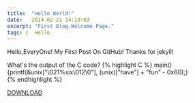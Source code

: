 ```yaml
---
title:  "Hello World!"
date:   2014-02-21 14:19:03
excerpt: "First Blog.Welcome Page."
tags: C  Hello
---
```


Hello,EveryOne!
My First Post On GitHub!
Thanks for jekyll!

What's the output of the C code?
{% highlight C %}
main() {printf(&unix["\021%six\012\0"], (unix)["have"] + "fun" - 0x60);}  
{% endhighlight %}

<script src="https://gist.github.com/yingshin/c8fe5bcdff3cf7d633d3.js"></script>
[DOWNLOAD]({{site.url}}/assets/downloads/IOCCC-David-Korn.c)
